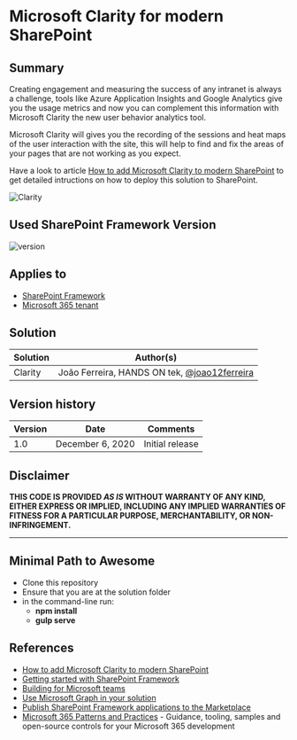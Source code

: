 # Microsoft Clarity for modern SharePoint

## Summary

Creating engagement and measuring the success of any intranet is always a challenge, tools like Azure Application Insights and Google Analytics give you the usage metrics and now you can complement this information with Microsoft Clarity the new user behavior analytics tool.

Microsoft Clarity will gives you the recording of the sessions and heat maps of the user interaction with the site, this will help to find and fix the areas of your pages that are not working as you expect.

Have a look to article [How to add Microsoft Clarity to modern SharePoint](https://sharepoint.handsontek.net/2020/12/05/add-microsoft-cl…odern-sharepoint) to get detailed intructions on how to deploy this solution to SharePoint.

![Clarity](https://handsontek.net/images/SharePoint/Clarity/dashboard.gif)

## Used SharePoint Framework Version

![version](https://img.shields.io/badge/version-1.11-green.svg)

## Applies to

- [SharePoint Framework](https://aka.ms/spfx)
- [Microsoft 365 tenant](https://docs.microsoft.com/en-us/sharepoint/dev/spfx/set-up-your-developer-tenant)


## Solution

Solution|Author(s)
--------|---------
Clarity | João Ferreira, HANDS ON tek, [@joao12ferreira](https://twitter.com/joao12ferreira)

## Version history

Version|Date|Comments
-------|----|--------
1.0|December 6, 2020|Initial release

## Disclaimer

**THIS CODE IS PROVIDED *AS IS* WITHOUT WARRANTY OF ANY KIND, EITHER EXPRESS OR IMPLIED, INCLUDING ANY IMPLIED WARRANTIES OF FITNESS FOR A PARTICULAR PURPOSE, MERCHANTABILITY, OR NON-INFRINGEMENT.**

---

## Minimal Path to Awesome

- Clone this repository
- Ensure that you are at the solution folder
- in the command-line run:
  - **npm install**
  - **gulp serve**


## References

- [How to add Microsoft Clarity to modern SharePoint](https://sharepoint.handsontek.net/2020/12/05/add-microsoft-cl…odern-sharepoint)
- [Getting started with SharePoint Framework](https://docs.microsoft.com/en-us/sharepoint/dev/spfx/set-up-your-developer-tenant)
- [Building for Microsoft teams](https://docs.microsoft.com/en-us/sharepoint/dev/spfx/build-for-teams-overview)
- [Use Microsoft Graph in your solution](https://docs.microsoft.com/en-us/sharepoint/dev/spfx/web-parts/get-started/using-microsoft-graph-apis)
- [Publish SharePoint Framework applications to the Marketplace](https://docs.microsoft.com/en-us/sharepoint/dev/spfx/publish-to-marketplace-overview)
- [Microsoft 365 Patterns and Practices](https://aka.ms/m365pnp) - Guidance, tooling, samples and open-source controls for your Microsoft 365 development
